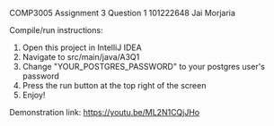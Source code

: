 COMP3005 Assignment 3 Question 1
101222648
Jai Morjaria

Compile/run instructions:
1. Open this project in IntelliJ IDEA
2. Navigate to src/main/java/A3Q1
3. Change "YOUR_POSTGRES_PASSWORD" to your postgres user's password
4. Press the run button at the top right of the screen
5. Enjoy!

Demonstration link: https://youtu.be/ML2N1CQjJHo